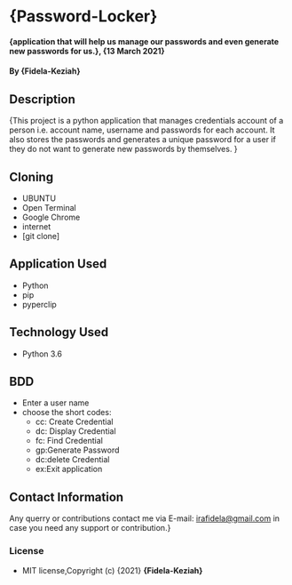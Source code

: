 # {Password-Locker}

#### {application that will help us manage our passwords and even generate new passwords for us.}, {13 March 2021}
#### By **{Fidela-Keziah}**

## Description

{This project is a python application that manages credentials account of a person  i.e. account name, username and passwords for each account. It also stores the passwords and generates a unique password for a user if they do not want to generate new passwords by themselves. }

## Cloning

* UBUNTU
* Open Terminal
* Google Chrome
* internet
* [git clone]

## Application Used

* Python
* pip
* pyperclip

## Technology Used

* Python 3.6

## BDD

* Enter a user name
* choose the short codes:
  * cc: Create Credential
  * dc: Display Credential
  * fc: Find Credential
  * gp:Generate Password
  * dc:delete Credential
  * ex:Exit application

## Contact Information

Any querry or contributions contact me via E-mail: irafidela@gmail.com in case you need any support or contribution.}

### License

* MIT license,Copyright (c) {2021} **{Fidela-Keziah}**